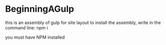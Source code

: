 # BeginningAGulp

this is an assembly of gulp for site layout
to install the assembly, write in the command line: npm i

you must have NPM installed